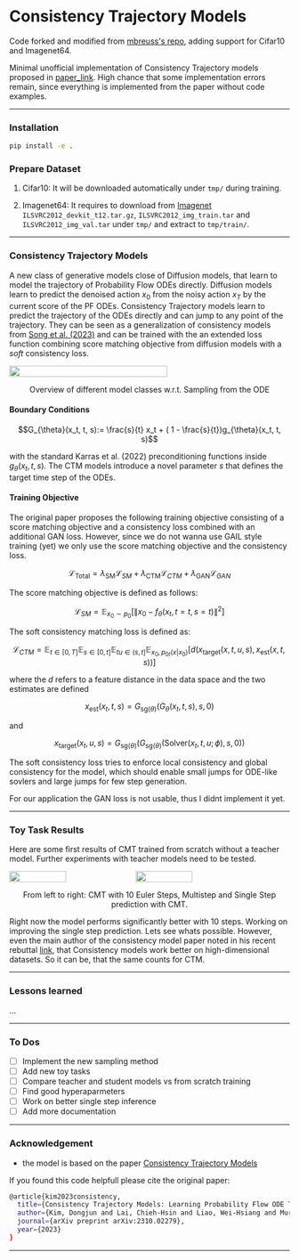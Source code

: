 # Consistency Trajectory Models

Code forked and modified from [mbreuss's repo](https://github.com/mbreuss/consistency_trajectory_models_toy_task), adding support for Cifar10 and Imagenet64.


Minimal unofficial implementation of Consistency Trajectory models proposed in [paper_link](https://openreview.net/attachment?id=ymjI8feDTD&name=pdf). High chance that some implementation errors remain, since everything is implemented from the paper without code examples. 

---

### Installation

```bash
pip install -e .
```

### Prepare Dataset

1. Cifar10:
It will be downloaded automatically under `tmp/` during training.

2. Imagenet64:
It requires to download from [Imagenet](https://www.image-net.org/) `ILSVRC2012_devkit_t12.tar.gz`, `ILSVRC2012_img_train.tar` and `ILSVRC2012_img_val.tar` under `tmp/` and extract to `tmp/train/`.

---

### Consistency Trajectory Models
A new class of generative models close of Diffusion models, that learn to model the trajectory of Probability Flow ODEs directly. Diffusion models learn to predict the denoised action $x_0$ from the noisy action $x_T$ by the current score of the PF ODEs. Consistency Trajectory models learn to predict the trajectory of the ODEs directly and can jump to any point of the trajectory. 
They can be seen as a generalization of consistency models from [Song et al. (2023)](https://arxiv.org/pdf/2303.01469.pdf) and can be trained with the an extended loss function combining score matching objective from diffusion models with a _soft_ consistency loss.

<div style="display:flex">
  <img src="./images/Figure_2_CTM.png" width="75%" />
</div>
<p style="text-align:center"> Overview of different model classes w.r.t. Sampling from the ODE</p>


#### Boundary Conditions

```math
G_{\theta}(x_t, t, s):= \frac{s}{t} x_t + ( 1 - \frac{s}{t})g_{\theta}(x_t, t, s)
```
with the standard Karras et al. (2022) preconditioning functions inside $g_{\theta}(x_t, t, s)$.
The CTM models introduce a novel parameter $s$ that defines the target time step of the ODEs. 


#### Training Objective

The original paper proposes the following training objective consisting of a score matching objective and a consistency loss combined with an additional GAN loss. 
However, since we do not wanna use GAIL style training (yet) we only use the score matching objective and the consistency loss.

```math
\mathcal{L}_{\text{Total}} = \lambda_{\text{SM}} \mathcal{L}_{SM} +\lambda_{\text{CTM}} \mathcal{L}_{CTM} + \lambda_{\text{GAN}} \mathcal{L}_{GAN}
```

The score matching objective is defined as follows:

```math
\mathcal{L}_{SM} = \mathbb{E}_{x_0 \sim p_0} \left[ \left\| x_0 - f_{\theta}(x_t, t=t, s=t) \right\|^2 \right]
```

The soft consistency matching loss is defined as:
```math
\mathcal{L}_{CTM} = \mathbb{E}_{t \in [0, T]}\mathbb{E}_{s \in [0, t]} \mathbb{E}_{tu \in (s, t]} \mathbb{E}_{x_0, p_{0t}(x|x_0)} \left[ d(x_{\text{target}}(x,t,u,s), x_{\text{est}}(x,t,s)) \right]
```
where the $d$ refers to a feature distance in the data space and the two estimates are defined
```math
x_{\text{est}}(x_t, t, s) = G_{\text{sg}(\theta)}(G_{\theta}(x_t, t, s), s, 0)
```
and
```math
x_{\text{target}}(x_t, u, s) = G_{\text{sg}(\theta)}(G_{\text{sg}(\theta)}(\text{Solver}(x_t, t, u;\phi), s, 0))
```
The soft consistency loss tries to enforce local consistency and global consistency for the model, which should enable small jumps for ODE-like sovlers and large jumps for few step generation.

For our application the GAN loss is not usable, thus I didnt implement it yet. 


---


### Toy Task Results 

Here are some first results of CMT trained from scratch without a teacher model. Further experiments with teacher models need to be tested. 

<div style="display:flex">
  <img src="./images/cm_euler_epochs_2000.png" width="45%" />
  <img src="./images/cm_onestep_epochs_2000.png" width="45%" />
</div>
<p style="text-align:center">From left to right: CMT with 10 Euler Steps, Multistep and Single Step prediction with CMT.</p>


Right now the model performs significantly better with 10 steps. Working on improving the single step prediction. Lets see whats possible. However, even the main author of the consistency model paper noted in his recent rebuttal [link](https://openreview.net/forum?id=WNzy9bRDvG), that Consistency models work better on high-dimensional datasets. So it can be, that the same counts for CTM. 


--- 


### Lessons learned

...

---

### To Dos

 - [ ] Implement the new sampling method
 - [ ] Add new toy tasks
 - [ ] Compare teacher and student models vs from scratch training
 - [ ] Find good hyperaparmeters
 - [ ] Work on better single step inference
 - [ ] Add more documentation

---

### Acknowledgement

- the model is based on the paper [Consistency Trajectory Models]([https://openreview.net/attachment?id=ymjI8feDTD&name=pdf](https://arxiv.org/pdf/2310.02279.pdf)https://arxiv.org/pdf/2310.02279.pdf) 

If you found this code helpfull please cite the original paper:

```bash
@article{kim2023consistency,
  title={Consistency Trajectory Models: Learning Probability Flow ODE Trajectory of Diffusion},
  author={Kim, Dongjun and Lai, Chieh-Hsin and Liao, Wei-Hsiang and Murata, Naoki and Takida, Yuhta and Uesaka, Toshimitsu and He, Yutong and Mitsufuji, Yuki and Ermon, Stefano},
  journal={arXiv preprint arXiv:2310.02279},
  year={2023}
}

```

---
